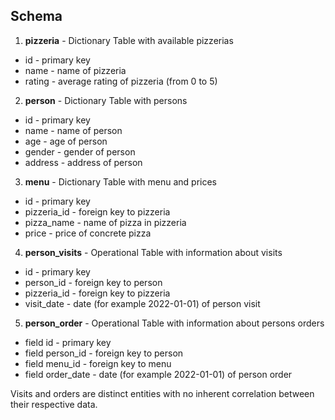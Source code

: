 ## Schema

1. **pizzeria** - Dictionary Table with available pizzerias
- id - primary key
- name - name of pizzeria
- rating - average rating of pizzeria (from 0 to 5)
2. **person** - Dictionary Table with persons
- id - primary key
- name - name of person
- age - age of person
- gender - gender of person
- address - address of person
3. **menu** - Dictionary Table with menu and prices
- id - primary key
- pizzeria_id - foreign key to pizzeria
- pizza_name - name of pizza in pizzeria
- price - price of concrete pizza
4. **person_visits** - Operational Table with information about visits
- id - primary key
- person_id - foreign key to person
- pizzeria_id - foreign key to pizzeria
- visit_date - date (for example 2022-01-01) of person visit 
5. **person_order** - Operational Table with information about persons orders
- field id - primary key
- field person_id - foreign key to person
- field menu_id - foreign key to menu
- field order_date - date (for example 2022-01-01) of person order 

Visits and orders are distinct entities with no inherent correlation between their respective data.
